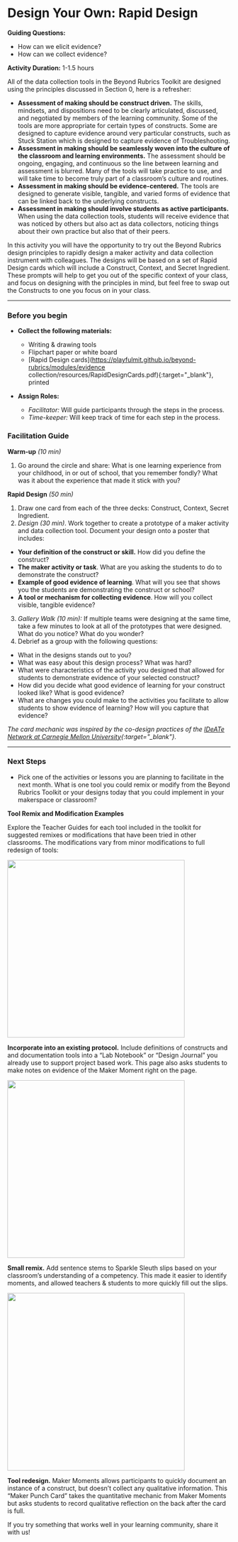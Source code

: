 # Design Your Own: Rapid Design
**Guiding Questions:**
 - How can we elicit evidence?
 - How can we collect evidence?

**Activity Duration:** 1-1.5 hours

All of the data collection tools in the Beyond Rubrics Toolkit are designed using the principles discussed in Section 0, here is a refresher:
- **Assessment of making should be construct driven.** The skills, mindsets, and dispositions need to be clearly articulated, discussed, and negotiated by members of the learning community. Some of the tools are more appropriate for certain types of constructs. Some are designed to capture evidence around very particular constructs, such as Stuck Station which is designed to capture evidence of Troubleshooting.
- **Assessment in making should be seamlessly woven into the culture of the classroom and learning environments.** The assessment should be ongoing, engaging, and continuous so the line between learning and assessment is blurred. Many of the tools will take practice to use, and will take time to become truly part of a classroom’s culture and routines.
- **Assessment in making should be evidence-centered.** The tools are designed to generate visible, tangible, and varied forms of evidence that can be linked back to the underlying constructs.
- **Assessment in making should involve students as active participants.** When using the data collection tools, students will receive evidence that was noticed by others but also act as data collectors, noticing things about their own practice but also that of their peers.

In this activity you will have the opportunity to try out the Beyond Rubrics design principles to rapidly design a maker activity and data collection instrument with colleagues. The designs will be based on a set of Rapid Design cards which will include a Construct, Context, and Secret Ingredient. These prompts will help to get you out of the specific context of your class, and focus on designing with the principles in mind, but feel free to swap out the Constructs to one you focus on in your class.

***

### Before you begin
- **Collect the following materials:**
  - Writing & drawing tools
  - Flipchart paper or white board
  - [Rapid Design cards](https://playfulmit.github.io/beyond-rubrics/modules/evidence collection/resources/RapidDesignCards.pdf){:target="_blank"}, printed

- **Assign Roles:**
  - *Facilitator:* Will guide participants through the steps in the process.
  - *Time-keeper:* Will keep track of time for each step in the process.

### Facilitation Guide
**Warm-up** *(10 min)*
1. Go around the circle and share: What is one learning experience from your childhood, in or out of school, that you remember fondly? What was it about the experience that made it stick with you?

**Rapid Design** *(50 min)*
1. Draw one card from each of the three decks: Construct, Context, Secret Ingredient.
2. *Design (30 min)*. Work together to create a prototype of a maker activity and data collection tool. Document your design onto a poster that includes:
  - **Your definition of the construct or skill.** How did you define the construct?
  - **The maker activity or task**. What are you asking the students to do to demonstrate the construct?
  - **Example of good evidence of learning**. What will you see that shows you the students are demonstrating the construct or school?
  - **A tool or mechanism for collecting evidence**. How will you collect visible, tangible evidence?
3. *Gallery Walk (10 min):* If multiple teams were designing at the same time, take a few minutes to look at all of the prototypes that were designed. What do you notice? What do you wonder?
4. Debrief as a group with the following questions:
  - What in the designs stands out to you?
  - What was easy about this design process? What was hard?
  - What were characteristics of the activity you designed that allowed for students to demonstrate evidence of your selected construct?
  - How did you decide what good evidence of learning for your construct looked like? What is good evidence?
  - What are changes you could make to the activities you facilitate to allow students to show evidence of learning? How will you capture that evidence?

*The card mechanic was inspired by the co-design practices of the [IDeATe Network at Carnegie Mellon University](https://ideate.cmu.edu/){:target="_blank"}.*

***

### Next Steps
- Pick one of the activities or lessons you are planning to facilitate in the next month. What is one tool you could remix or modify from the Beyond Rubrics Toolkit or your designs today that you could implement in your makerspace or classroom?

**Tool Remix and Modification Examples**

Explore the Teacher Guides for each tool included in the toolkit for suggested remixes or modifications that have been tried in other classrooms. The modifications vary from minor modifications to full redesign of tools:


<img align="center" width="400" src="https://playfulmit.github.io/beyond-rubrics/img/remix-1.png">

**Incorporate into an existing protocol.** Include definitions of constructs and and documentation tools into a “Lab Notebook” or “Design Journal” you already use to support project based work. This page also asks students to make notes on evidence of the Maker Moment right on the page.


<img align="center" width="400" src="https://playfulmit.github.io/beyond-rubrics/img/remix-2.png">

**Small remix.** Add sentence stems to Sparkle Sleuth slips based on your classroom’s understanding of a competency. This made it easier to identify moments, and allowed teachers & students to more quickly fill out the slips.


<img align="center" width="400" src="https://playfulmit.github.io/beyond-rubrics/img/remix-3.png">

**Tool redesign.** Maker Moments allows participants to quickly document an instance of a construct, but doesn’t collect any qualitative information. This “Maker Punch Card” takes the quantitative mechanic from Maker Moments but asks students to record qualitative reflection on the back after the card is full.

If you try something that works well in your learning community, share it with us!
